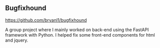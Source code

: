## Bugfixhound

https://github.com/bryanl1/bugfixhound

A group project where I mainly worked on back-end using the FastAPI framework with Python. I helped fix some front-end components for html and jquery.
